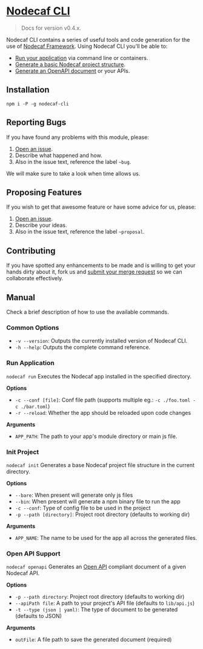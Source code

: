 # [Nodecaf CLI](https://gitlab.com/GCSBOSS/nodecaf-cli)

> Docs for version v0.4.x.

Nodecaf CLI contains a series of useful tools and code generation for the use
of [Nodecaf Framework](https://gitlab.com/GCSBOSS/nodecaf).
Using Nodecaf CLI you'll be able to:
- [Run your application](#running) via command line or containers.
- [Generate a basic Nodecaf project structure](#init-project).
- [Generate an OpenAPI document](#open-api-support) or your APIs.

## Installation

`npm i -P -g nodecaf-cli`

## Reporting Bugs
If you have found any problems with this module, please:

1. [Open an issue](https://gitlab.com/GCSBOSS/nodecaf-cli/issues/new).
2. Describe what happened and how.
3. Also in the issue text, reference the label `~bug`.

We will make sure to take a look when time allows us.

## Proposing Features
If you wish to get that awesome feature or have some advice for us, please:
1. [Open an issue](https://gitlab.com/GCSBOSS/nodecaf-cli/issues/new).
2. Describe your ideas.
3. Also in the issue text, reference the label `~proposal`.

## Contributing
If you have spotted any enhancements to be made and is willing to get your hands
dirty about it, fork us and
[submit your merge request](https://gitlab.com/GCSBOSS/nodecaf-cli/merge_requests/new)
so we can collaborate effectively.

## Manual
Check a brief description of how to use the available commands.

### Common Options

- `-v --version`: Outputs the currently installed version of Nodecaf CLI.
- `-h --help`: Outputs the complete command reference.

### Run Application

`nodecaf run` Executes the Nodecaf app installed in the specified directory.

**Options**

- `-c --conf [file]`: Conf file path (supports multiple eg.: `-c ./foo.toml -c ./bar.toml`)
- `-r --reload`: Whether the app should be reloaded upon code changes

**Arguments**

- `APP_PATH`: The path to your app's module directory or main js file.

### Init Project

`nodecaf init` Generates a base Nodecaf project file structure in the current
directory.

**Options**

- `--bare`: When present will generate only js files
- `--bin`: When present will generate a npm binary file to run the app
- `-c --conf`: Type of config file to be used in the project
- `-p --path [directory]`: Project root directory (defaults to working dir)

**Arguments**

- `APP_NAME`: The name to be used for the app all across the generated files.

### Open API Support

`nodecaf openapi` Generates an [Open API](https://www.openapis.org/) compliant
document of a given Nodecaf API.

**Options**

- `-p --path directory`: Project root directory (defaults to working dir)
- `--apiPath file`: A path to your project's API file (defaults to `lib/api.js`)
- `-t --type (json | yaml)`: The type of document to be generated (defaults to JSON)

**Arguments**
- `outFile`: A file path to save the generated document (required)
